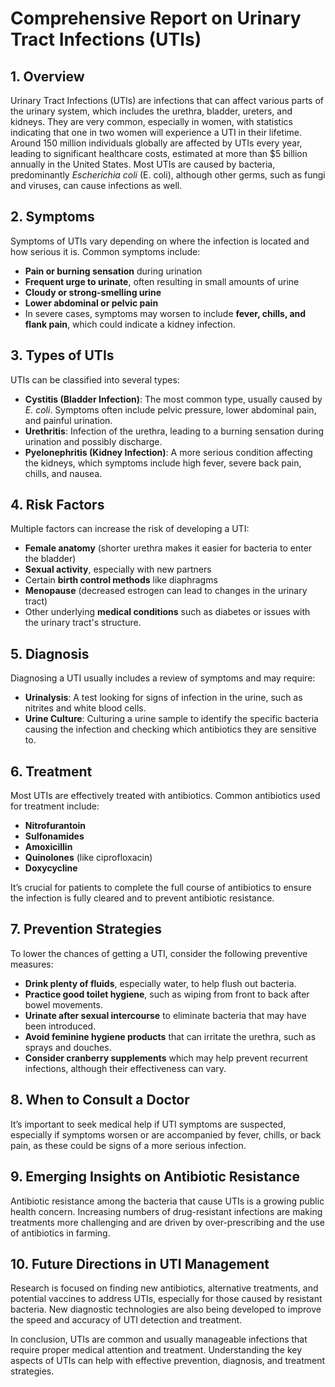 # Comprehensive Report on Urinary Tract Infections (UTIs)

## 1. Overview  
Urinary Tract Infections (UTIs) are infections that can affect various parts of the urinary system, which includes the urethra, bladder, ureters, and kidneys. They are very common, especially in women, with statistics indicating that one in two women will experience a UTI in their lifetime. Around 150 million individuals globally are affected by UTIs every year, leading to significant healthcare costs, estimated at more than $5 billion annually in the United States. Most UTIs are caused by bacteria, predominantly *Escherichia coli* (E. coli), although other germs, such as fungi and viruses, can cause infections as well.

## 2. Symptoms  
Symptoms of UTIs vary depending on where the infection is located and how serious it is. Common symptoms include:  
- **Pain or burning sensation** during urination  
- **Frequent urge to urinate**, often resulting in small amounts of urine  
- **Cloudy or strong-smelling urine**  
- **Lower abdominal or pelvic pain**  
- In severe cases, symptoms may worsen to include **fever, chills, and flank pain**, which could indicate a kidney infection.

## 3. Types of UTIs  
UTIs can be classified into several types:  
- **Cystitis (Bladder Infection)**: The most common type, usually caused by *E. coli*. Symptoms often include pelvic pressure, lower abdominal pain, and painful urination.  
- **Urethritis**: Infection of the urethra, leading to a burning sensation during urination and possibly discharge.  
- **Pyelonephritis (Kidney Infection)**: A more serious condition affecting the kidneys, which symptoms include high fever, severe back pain, chills, and nausea.  

## 4. Risk Factors  
Multiple factors can increase the risk of developing a UTI:  
- **Female anatomy** (shorter urethra makes it easier for bacteria to enter the bladder)  
- **Sexual activity**, especially with new partners  
- Certain **birth control methods** like diaphragms  
- **Menopause** (decreased estrogen can lead to changes in the urinary tract)  
- Other underlying **medical conditions** such as diabetes or issues with the urinary tract's structure.  

## 5. Diagnosis  
Diagnosing a UTI usually includes a review of symptoms and may require:  
- **Urinalysis**: A test looking for signs of infection in the urine, such as nitrites and white blood cells.  
- **Urine Culture**: Culturing a urine sample to identify the specific bacteria causing the infection and checking which antibiotics they are sensitive to.  

## 6. Treatment  
Most UTIs are effectively treated with antibiotics. Common antibiotics used for treatment include:  
- **Nitrofurantoin**  
- **Sulfonamides**  
- **Amoxicillin**  
- **Quinolones** (like ciprofloxacin)  
- **Doxycycline**  

It’s crucial for patients to complete the full course of antibiotics to ensure the infection is fully cleared and to prevent antibiotic resistance.

## 7. Prevention Strategies  
To lower the chances of getting a UTI, consider the following preventive measures:  
- **Drink plenty of fluids**, especially water, to help flush out bacteria.  
- **Practice good toilet hygiene**, such as wiping from front to back after bowel movements.  
- **Urinate after sexual intercourse** to eliminate bacteria that may have been introduced.  
- **Avoid feminine hygiene products** that can irritate the urethra, such as sprays and douches.  
- **Consider cranberry supplements** which may help prevent recurrent infections, although their effectiveness can vary.

## 8. When to Consult a Doctor  
It’s important to seek medical help if UTI symptoms are suspected, especially if symptoms worsen or are accompanied by fever, chills, or back pain, as these could be signs of a more serious infection.

## 9. Emerging Insights on Antibiotic Resistance  
Antibiotic resistance among the bacteria that cause UTIs is a growing public health concern. Increasing numbers of drug-resistant infections are making treatments more challenging and are driven by over-prescribing and the use of antibiotics in farming.

## 10. Future Directions in UTI Management  
Research is focused on finding new antibiotics, alternative treatments, and potential vaccines to address UTIs, especially for those caused by resistant bacteria. New diagnostic technologies are also being developed to improve the speed and accuracy of UTI detection and treatment.

In conclusion, UTIs are common and usually manageable infections that require proper medical attention and treatment. Understanding the key aspects of UTIs can help with effective prevention, diagnosis, and treatment strategies.